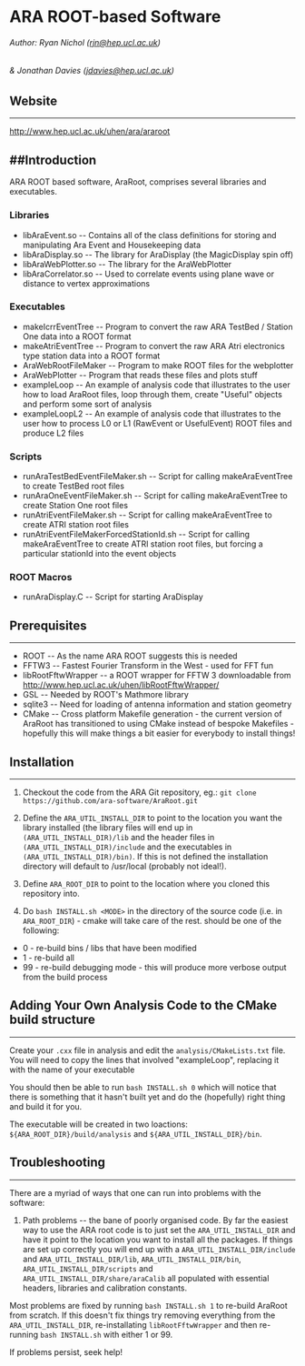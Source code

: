 # ARA ROOT-based  Software
######  Author: Ryan Nichol (rjn@hep.ucl.ac.uk)
######  & Jonathan Davies (jdavies@hep.ucl.ac.uk)

## Website
---
http://www.hep.ucl.ac.uk/uhen/ara/araroot

##Introduction
---
ARA ROOT based software, AraRoot, comprises several libraries and executables.

### Libraries
* libAraEvent.so  -- Contains all of the class definitions for storing and manipulating Ara Event and Housekeeping data
* libAraDisplay.so -- The library for AraDisplay (the MagicDisplay spin off)
* libAraWebPlotter.so -- The library for the AraWebPlotter
* libAraCorrelator.so -- Used to correlate events using plane wave or distance to vertex approximations		    

### Executables
* makeIcrrEventTree -- Program to convert the raw ARA TestBed / Station One data into a ROOT format
*  makeAtriEventTree -- Program to convert the raw ARA Atri electronics type station data into a ROOT format
*  AraWebRootFileMaker -- Program to make ROOT files for the webplotter
*  AraWebPlotter -- Program that reads these files and plots stuff
*  exampleLoop -- An example of analysis code that illustrates to the user how to load AraRoot files, loop through them, create "Useful" objects and perform some sort of analysis
*  exampleLoopL2 -- An example of analysis code that illustrates to the user how to process L0 or L1 (RawEvent or UsefulEvent) ROOT files and produce L2 files

### Scripts
*  runAraTestBedEventFileMaker.sh -- Script for calling makeAraEventTree to create TestBed root files
*  runAraOneEventFileMaker.sh -- Script for calling makeAraEventTree to create Station One root files
*  runAtriEventFileMaker.sh -- Script for calling makeAraEventTree to create ATRI station root files
* runAtriEventFileMakerForcedStationId.sh -- Script for calling makeAraEventTree to create ATRI station root files, but forcing a particular stationId into the event objects

### ROOT Macros
* runAraDisplay.C -- Script for starting AraDisplay


## Prerequisites
---
* ROOT -- As the name ARA ROOT suggests this is needed
* FFTW3 -- Fastest Fourier Transform in the West - used for FFT fun
* libRootFftwWrapper -- a ROOT wrapper for FFTW 3 downloadable from http://www.hep.ucl.ac.uk/uhen/libRootFftwWrapper/
* GSL -- Needed by ROOT's Mathmore library
* sqlite3 -- Need for loading of antenna information and station geometry
* CMake -- Cross platform Makefile generation - the current version of AraRoot has transitioned to using CMake instead of bespoke Makefiles - hopefully this will make things a bit easier for everybody to install things!

## Installation
---
1. Checkout the code from the ARA Git repository, eg.: `git clone https://github.com/ara-software/AraRoot.git`

2. Define the `ARA_UTIL_INSTALL_DIR` to point to the location you want the library installed (the library files will end up in `(ARA_UTIL_INSTALL_DIR)/lib` and the header files in `(ARA_UTIL_INSTALL_DIR)/include` and the executables in `(ARA_UTIL_INSTALL_DIR)/bin)`. If this is not defined the installation directory will default to /usr/local (probably not ideal!).

3. Define `ARA_ROOT_DIR` to point to the location where you cloned this repository into.

4. Do `bash INSTALL.sh <MODE>` in the directory of the source code (i.e. in `ARA_ROOT_DIR`) - cmake will take care of the rest. <MODE> should be one of the following:
  - 0 - re-build bins / libs that have been modified
  - 1 - re-build all
  - 99 - re-build debugging mode - this will produce more verbose output from the build process

## Adding Your Own Analysis Code to the CMake build structure
---
Create your `.cxx` file in analysis and edit the `analysis/CMakeLists.txt` file. You will need to copy the lines that involved "exampleLoop", replacing it with the name of your executable

You should then be able to run `bash INSTALL.sh 0` which will notice that there is something that it hasn't built yet and do the (hopefully) right thing and build it for you.

The executable will be created in two loactions: `${ARA_ROOT_DIR}/build/analysis` and `${ARA_UTIL_INSTALL_DIR}/bin`.


## Troubleshooting
---
There are a myriad of ways that one can run into problems with the software:
1. Path problems -- the bane of poorly organised code. By far the easiest way to use the ARA root code is to just set the `ARA_UTIL_INSTALL_DIR` and have it point to the location you want to install all the packages. If things are set up correctly you will end up with a `ARA_UTIL_INSTALL_DIR/include` and `ARA_UTIL_INSTALL_DIR/lib`, `ARA_UTIL_INSTALL_DIR/bin`, `ARA_UTIL_INSTALL_DIR/scripts` and `ARA_UTIL_INSTALL_DIR/share/araCalib` all populated with essential headers, libraries and calibration constants. 

Most problems are fixed by running `bash INSTALL.sh 1` to re-build AraRoot from scratch. 
If this doesn't fix things try removing everything from the `ARA_UTIL_INSTALL_DIR`, re-installating `libRootFftwWrapper` and then re-running `bash INSTALL.sh` with either 1 or 99.

If problems persist, seek help!